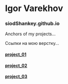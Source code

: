 # Igor Varekhov
### siodShankey.github.io
Anchors of my projects...


Ссылки на мою верстку...
#### [project_01](https://siodshankey.github.io/proejct_01/)

#### [project_02](https://siodshankey.github.io/project_02/)

#### [project_03](https://siodshankey.github.io/project_03/)
